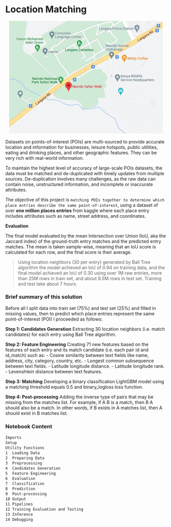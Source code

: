 
# Location Matching

<p align="center">
<img width="480" src="images/safari-park-kenya.png">
</p>

Datasets on points-of-interest (POIs) are multi-sourced to provide accurate location and information for businesses, leisure hotspots, public utilities, eating and drinking places, and other geographic features. They can be very rich with real-world information.

To maintain the highest level of accuracy of large-scale POIs datasets, the data must be matched and de-duplicated with timely updates from multiple sources. De-duplication involves many challenges, as the raw data can contain noise, unstructured information, and incomplete or inaccurate attributes. 


The objective of this project is `matching POIs together to determine which place entries describe the same point-of-interest`, using a dataset of over **one million places entries** from kaggle where each place entry includes attributes such as name, street address, and coordinates.


**Evaluation**

The final model evaluated by the mean Intersection over Union (IoU, aka the Jaccard index) of the ground-truth entry matches and the predicted entry matches. The mean is taken sample-wise, meaning that an IoU score is calculated for each row, and the final score is their average.

> Using location neighbors (30 per entry) generated by Ball Tree algorithm the model achieved an IoU of 0.94 on training data, and the final model achieved an IoU of 0.30 using over 1M raw entries, more than 25M rows in train set, and about 8.5M rows in test set.
Training and test take about 7 hours.


### Brief summary of this solution

Before all I split data into train set (75%) and test set (25%) and filled in missing values, then to predict which place entries represent the same point-of-interest (POI) I proceeded as follows:

**Step 1: Candidates Generation**
Extracting 30 location neighbors (i.e. match candidates) for each entry using Ball Tree algorithm.

**Step 2: Feature Engineering**
Creating 71 new features based on the features of each entry and its match candidate (i.e. each pair id and id_match) such as:
    - Cosine similarity between text fields like name, address, city, category, country, etc.
    - Longest common subsequence between text fields.
    - Latitude longitude distance.
    - Latitude longitude rank.
    - Levenshtein distance between text features.

**Step 3: Matching**
Developing a binary classification LightGBM model using a matching threshold equals 0.5 and binary_logloss loss function.

**Step 4: Post-processing**
Adding the inverse type of pairs that may be missing from the matches list. For example, if A B is a match, then B A should also be a match. In other words, if B exists in A matches list, then A should exist in B matches list.


### Notebook Content
    Imports
    Setup
    Utility Functions
    1  Loading Data
    2  Preparing Data
    3  Preprocessing
    4  Candidates Generation
    5  Feature Engineering
    6  Evaluation
    7  Classification
    8  Prediction
    9  Post-processing
    10 Output
    11 Pipelines
    12 Training Evaluation and Testing
    13 Inference
    14 Debugging



